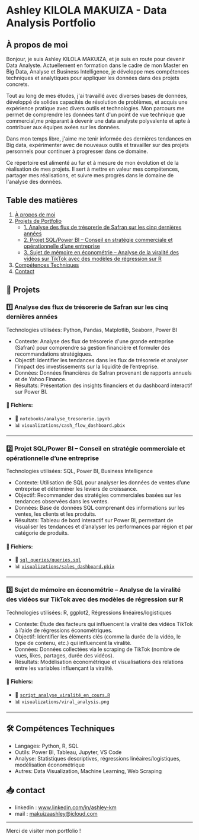 # Ashley KILOLA MAKUIZA - Data Analysis Portfolio

## À propos de moi

Bonjour, je suis Ashley KILOLA MAKUIZA, et je suis en route pour devenir Data Analyste. Actuellement en formation dans le cadre de mon Master en Big Data, Analyse et Business Intelligence, je développe mes compétences techniques et analytiques pour appliquer les données dans des projets concrets.

Tout au long de mes études, j'ai travaillé avec diverses bases de données, développé de solides capacités de résolution de problèmes, et acquis une expérience pratique avec divers outils et technologies. Mon parcours me permet de comprendre les données tant d'un point de vue technique que commercial,me préparant à devenir une data analyste polyvalente et apte à contribuer aux équipes axées sur les données.

Dans mon temps libre, j'aime me tenir informée des dernières tendances en Big data, expérimenter avec de nouveaux outils et travailler sur des projets personnels pour continuer à progresser dans ce domaine.

Ce répertoire est alimenté au fur et à mesure de mon évolution et de la réalisation de mes projets. Il sert à mettre en valeur mes compétences, partager mes réalisations, et suivre mes progrès dans le domaine de l'analyse des données.


## Table des matières
1. [À propos de moi](#à-propos-de-moi)
2. [Projets de Portfolio](#🚀-projets)
   - [1. Analyse des flux de trésorerie de Safran sur les cinq dernières années](#1️⃣-analyse-des-flux-de-trésorerie-de-safran-sur-les-cinq-dernières-années)
   - [2. Projet SQL/Power BI – Conseil en stratégie commerciale et opérationnelle d’une entreprise](#2️⃣-projet-sqlpower-bi--conseil-en-stratégie-commerciale-et-opérationnelle-dune-entreprise)
   - [3. Sujet de mémoire en économétrie – Analyse de la viralité des vidéos sur TikTok avec des modèles de régression sur R](#3️⃣-sujet-de-mémoire-en-économétrie--analyse-de-la-viralité-des-vidéos-sur-tiktok-avec-des-modèles-de-régression-sur-r)
3. [Compétences Techniques](#🛠-compétences-techniques)
4. [Contact](#📥-contact)



## 🚀 Projets

### 1️⃣ Analyse des flux de trésorerie de Safran sur les cinq dernières années
Technologies utilisées: Python, Pandas, Matplotlib, Seaborn, Power BI  
- Contexte: Analyse des flux de trésorerie d'une grande entreprise (Safran) pour comprendre sa gestion financière et formuler des recommandations stratégiques.  
- Objectif: Identifier les tendances dans les flux de trésorerie et analyser l'impact des investissements sur la liquidité de l’entreprise.  
- Données: Données financières de Safran provenant de rapports annuels et de Yahoo Finance.  
- Résultats: Présentation des insights financiers et du dashboard interactif sur Power BI.

#### 📂 Fichiers:
- 📄 `notebooks/analyse_tresorerie.ipynb`
- 📊 `visualizations/cash_flow_dashboard.pbix`

---

### 2️⃣ Projet SQL/Power BI – Conseil en stratégie commerciale et opérationnelle d’une entreprise 
Technologies utilisées: SQL, Power BI, Business Intelligence  
- Contexte: Utilisation de SQL pour analyser les données de ventes d’une entreprise et déterminer les leviers de croissance.  
- Objectif: Recommander des stratégies commerciales basées sur les tendances observées dans les ventes.  
- Données: Base de données SQL comprenant des informations sur les ventes, les clients et les produits.  
- Résultats: Tableau de bord interactif sur Power BI, permettant de visualiser les tendances et d’analyser les performances par région et par catégorie de produits.

#### 📂 Fichiers:
- 📄 [ `sql_queries/queries.sql`](sql_queries/queries.sql)
- 📊 [`visualizations/sales_dashboard.pbix`](projet2_visualizations/)

---

### 3️⃣ Sujet de mémoire en économétrie – Analyse de la viralité des vidéos sur TikTok avec des modèles de régression sur R
Technologies utilisées: R, ggplot2, Régressions linéaires/logistiques  
- Contexte: Étude des facteurs qui influencent la viralité des vidéos TikTok à l’aide de régressions économétriques.  
- Objectif: Identifier les éléments clés (comme la durée de la vidéo, le type de contenu, etc.) qui influencent la viralité.  
- Données: Données collectées via le scraping de TikTok (nombre de vues, likes, partages, durée des vidéos).  
- Résultats: Modélisation économétrique et visualisations des relations entre les variables influençant la viralité.

#### 📂 Fichiers:
- 📄  [ `script_analyse_viralité_en_cours.R`](script_analyse_viralité_en_cours.R)
- 📊 `visualizations/viral_analysis.png`


---

## 🛠 Compétences Techniques
- Langages: Python, R, SQL  
- Outils: Power BI, Tableau, Jupyter, VS Code  
- Analyse: Statistiques descriptives, régressions linéaires/logistiques, modélisation économétrique  
- Autres: Data Visualization, Machine Learning, Web Scraping  

## 📥 contact
- linkedin : www.linkedin.com/in/ashley-km 
- mail : makuizaashley@icloud.com
---

Merci de visiter mon portfolio !
